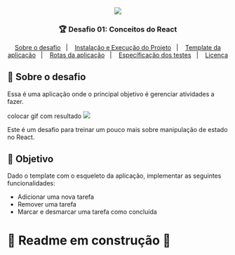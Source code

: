 <h2 align="center">
  <img src="https://i.imgur.com/f1pikoQ.png"/>
</h2>

<h3 align="center">
🏆 Desafio 01: Conceitos do React
</h3>

<p align="center">
  <a href="#rocket-sobre-o-desafio">Sobre o desafio</a>&nbsp;&nbsp;&nbsp;|&nbsp;&nbsp;&nbsp;
  <a href="#keyboard-instalação-e-execução-do-projeto">Instalação e Execução do Projeto</a>&nbsp;&nbsp;&nbsp;|&nbsp;&nbsp;&nbsp;
  <a href="#template-da-aplicação">Template da aplicação</a>&nbsp;&nbsp;&nbsp;|&nbsp;&nbsp;&nbsp;
  <a href="#rotas-da-aplicação-instruções">Rotas da aplicação</a>&nbsp;&nbsp;&nbsp;|&nbsp;&nbsp;&nbsp;
  <a href="#especificação-dos-testes-instruções">Específicação dos testes</a>&nbsp;&nbsp;&nbsp;|&nbsp;&nbsp;&nbsp;
  <a href="#memo-licença">Licença</a>
</p>

## 🚀 Sobre o desafio

Essa é uma aplicação onde o principal objetivo é gerenciar atividades a fazer. 

colocar gif com resultado
<img src="https://i.imgur.com/9LHUETa.png"/>

Este é um desafio para treinar um pouco mais sobre manipulação de estado no React.

## 🎯 Objetivo

Dado o template com o esqueleto da aplicação, implementar as seguintes funcionalidades: 
- Adicionar uma nova tarefa
- Remover uma tarefa
- Marcar e desmarcar uma tarefa como concluída

# 🚧 Readme em construção 🚧
